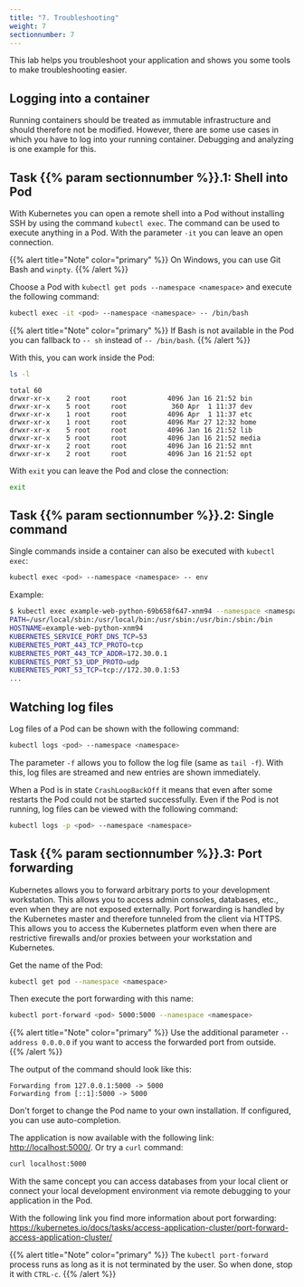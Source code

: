 ```yaml
---
title: "7. Troubleshooting"
weight: 7
sectionnumber: 7
---
```


This lab helps you troubleshoot your application and shows you some tools to make troubleshooting easier.


## Logging into a container

Running containers should be treated as immutable infrastructure and should therefore not be modified. However, there are some use cases in which you have to log into your running container. Debugging and analyzing is one example for this.


## Task {{% param sectionnumber %}}.1: Shell into Pod

With Kubernetes you can open a remote shell into a Pod without installing SSH by using the command `kubectl exec`. The command can be used to execute anything in a Pod. With the parameter `-it` you can leave an open connection.

{{% alert title="Note" color="primary" %}}
On Windows, you can use Git Bash and `winpty`.
{{% /alert %}}


Choose a Pod with `kubectl get pods --namespace <namespace>` and execute the following command:

```bash
kubectl exec -it <pod> --namespace <namespace> -- /bin/bash
```

{{% alert title="Note" color="primary" %}}
If Bash is not available in the Pod you can fallback to `-- sh` instead of `-- /bin/bash`.
{{% /alert %}}

With this, you can work inside the Pod:

```bash
ls -l
```

```
total 60
drwxr-xr-x    2 root     root          4096 Jan 16 21:52 bin
drwxr-xr-x    5 root     root           360 Apr  1 11:37 dev
drwxr-xr-x    1 root     root          4096 Apr  1 11:37 etc
drwxr-xr-x    1 root     root          4096 Mar 27 12:32 home
drwxr-xr-x    5 root     root          4096 Jan 16 21:52 lib
drwxr-xr-x    5 root     root          4096 Jan 16 21:52 media
drwxr-xr-x    2 root     root          4096 Jan 16 21:52 mnt
drwxr-xr-x    2 root     root          4096 Jan 16 21:52 opt

```

With `exit` you can leave the Pod and close the connection:

```sh
exit
```


## Task {{% param sectionnumber %}}.2: Single command

Single commands inside a container can also be executed with `kubectl exec`:

```bash
kubectl exec <pod> --namespace <namespace> -- env
```

Example:

```bash
$ kubectl exec example-web-python-69b658f647-xnm94 --namespace <namespace> -- env
PATH=/usr/local/sbin:/usr/local/bin:/usr/sbin:/usr/bin:/sbin:/bin
HOSTNAME=example-web-python-xnm94
KUBERNETES_SERVICE_PORT_DNS_TCP=53
KUBERNETES_PORT_443_TCP_PROTO=tcp
KUBERNETES_PORT_443_TCP_ADDR=172.30.0.1
KUBERNETES_PORT_53_UDP_PROTO=udp
KUBERNETES_PORT_53_TCP=tcp://172.30.0.1:53
...
```


## Watching log files

Log files of a Pod can be shown with the following command:


```bash
kubectl logs <pod> --namespace <namespace>
```

The parameter `-f` allows you to follow the log file (same as `tail -f`). With this, log files are streamed and new entries are shown immediately.

When a Pod is in state `CrashLoopBackOff` it means that even after some restarts the Pod could not be started successfully. Even if the Pod is not running, log files can be viewed with the following command:

 ```bash
kubectl logs -p <pod> --namespace <namespace>
```


## Task {{% param sectionnumber %}}.3: Port forwarding

Kubernetes allows you to forward arbitrary ports to your development workstation. This allows you to access admin consoles, databases, etc., even when they are not exposed externally. Port forwarding is handled by the Kubernetes master and therefore tunneled from the client via HTTPS. This allows you to access the Kubernetes platform even when there are restrictive firewalls and/or proxies between your workstation and Kubernetes.

Get the name of the Pod:

```bash
kubectl get pod --namespace <namespace>
```

Then execute the port forwarding with this name:

```bash
kubectl port-forward <pod> 5000:5000 --namespace <namespace>
```

{{% alert title="Note" color="primary" %}}
Use the additional parameter `--address 0.0.0.0` if you want to access the forwarded port from outside.  
{{% /alert %}}

The output of the command should look like this:

```
Forwarding from 127.0.0.1:5000 -> 5000
Forwarding from [::1]:5000 -> 5000
```

Don't forget to change the Pod name to your own installation. If configured, you can use auto-completion.

The application is now available with the following link: <http://localhost:5000/>. Or try a `curl` command:

```bash
curl localhost:5000
```

With the same concept you can access databases from your local client or connect your local development environment via remote debugging to your application in the Pod.

With the following link you find more information about port forwarding: <https://kubernetes.io/docs/tasks/access-application-cluster/port-forward-access-application-cluster/>

{{% alert title="Note" color="primary" %}}
The `kubectl port-forward` process runs as long as it is not terminated by the user. So when done, stop it with `CTRL-c`.
{{% /alert %}}
